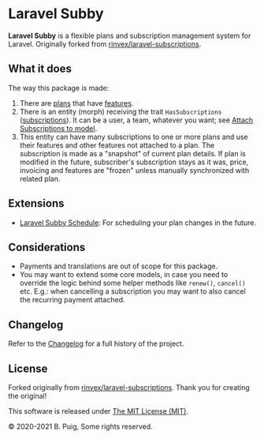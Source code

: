 # Laravel Subby

**Laravel Subby** is a flexible plans and subscription management system for Laravel. Originally forked
from [rinvex/laravel-subscriptions](https://github.com/rinvex/laravel-subscriptions).

## What it does

The way this package is made:

1. There are [plans](models/plan-model.md) that have [features](models/plan-feature-model.md).
2. There is an entity (morph) receiving the
   trait `HasSubscriptions` ([subscriptions](models/plan-subscription-model.md)). It can be a user, a team, whatever you
   want; see [Attach Subscriptions to model](install/#attach-subscription).
3. This entity can have many subscriptions to one or more plans and use their features and other features not attached
   to a plan. The subscription is made as a "snapshot" of current plan details. If plan is modified in the future,
   subscriber's subscription stays as it was, price, invoicing and features are "frozen" unless manually synchronized
   with related plan.

## Extensions

- [Laravel Subby Schedule](https://github.com/bpuig/laravel-subby-schedule): For scheduling your plan changes in the
  future.

## Considerations

- Payments and translations are out of scope for this package.
- You may want to extend some core models, in case you need to override the logic behind some helper methods
  like `renew()`, `cancel()` etc. E.g.: when cancelling a subscription you may want to also cancel the recurring payment
  attached.

## Changelog

Refer to the [Changelog](CHANGELOG.md) for a full history of the project.

## License

Forked originally from [rinvex/laravel-subscriptions](https://github.com/rinvex/laravel-subscriptions). Thank you for
creating the original!

This software is released under [The MIT License (MIT)](LICENSE.md).

&copy; 2020-2021 B. Puig, Some rights reserved.
